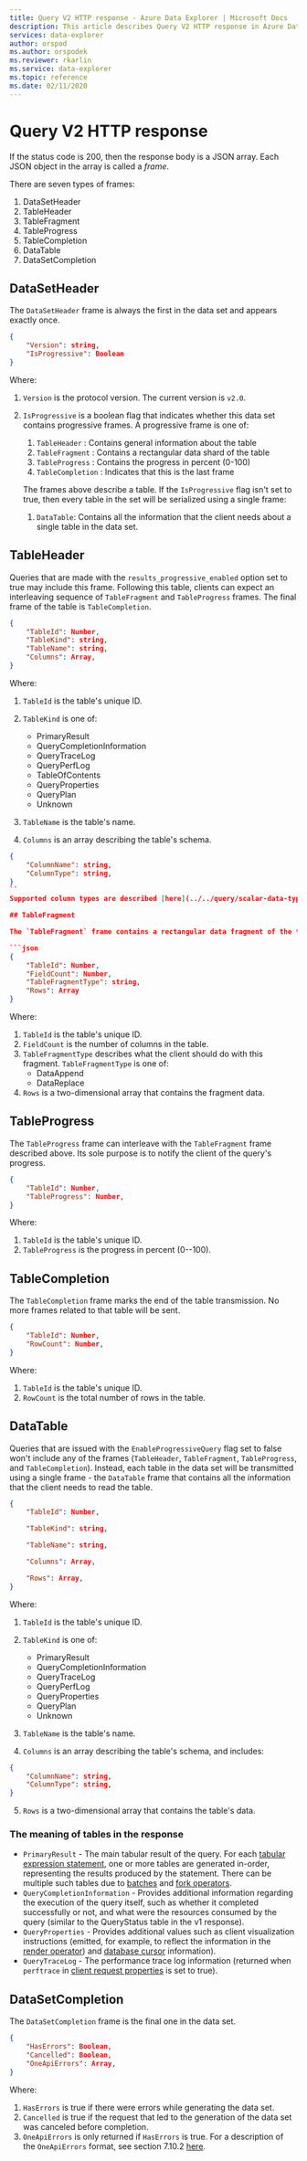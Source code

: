 ```yaml
---
title: Query V2 HTTP response - Azure Data Explorer | Microsoft Docs
description: This article describes Query V2 HTTP response in Azure Data Explorer.
services: data-explorer
author: orspod
ms.author: orspodek
ms.reviewer: rkarlin
ms.service: data-explorer
ms.topic: reference
ms.date: 02/11/2020
---
```

# Query V2 HTTP response

If the status code is 200, then the response body is a JSON array.
Each JSON object in the array is called a _frame_.

There are seven types of frames:

1. DataSetHeader
2. TableHeader
3. TableFragment
4. TableProgress
5. TableCompletion
6. DataTable
7. DataSetCompletion

## DataSetHeader 

The `DataSetHeader` frame is always the first in the data set and appears exactly once.

```json
{
    "Version": string,
    "IsProgressive": Boolean
}
```

Where:

1. `Version` is the protocol version. The current version is `v2.0`.
2. `IsProgressive` is a boolean flag that indicates whether this data set contains progressive frames. A progressive frame is one of:
    1. `TableHeader`     : Contains general information about the table
    2. `TableFragment`   : Contains a rectangular data shard of the table
    3. `TableProgress`   : Contains the progress in percent (0-100)
    4. `TableCompletion` : Indicates that this is the last frame
        
    The frames above describe a table.
    If the `IsProgressive` flag isn't set to true, then every table in the set will be serialized using a single frame:
      1. `DataTable`: Contains all the information that the client needs about a single table in the data set.


## TableHeader

Queries that are made with the `results_progressive_enabled` option set to true may include this frame. Following this table, clients can expect an interleaving sequence of `TableFragment` and `TableProgress` frames. The final frame of the table is `TableCompletion`.

```json
{
    "TableId": Number,
    "TableKind": string,
    "TableName": string,
    "Columns": Array,
}
```

Where:

1. `TableId` is the table's unique ID.
2. `TableKind` is one of:

      * PrimaryResult
      * QueryCompletionInformation
      * QueryTraceLog
      * QueryPerfLog
      * TableOfContents
      * QueryProperties
      * QueryPlan
      * Unknown
3. `TableName` is the table's name.
4. `Columns` is an array describing the table's schema.

```json
{
    "ColumnName": string,
    "ColumnType": string,
}
``
Supported column types are described [here](../../query/scalar-data-types/index.md).

## TableFragment

The `TableFragment` frame contains a rectangular data fragment of the table. In addition to the actual data, this frame contains a `TableFragmentType` property that tells the client what to do with the fragment: It can either be appended to existing fragments, or replace them.

```json
{
    "TableId": Number,
    "FieldCount": Number,
    "TableFragmentType": string,
    "Rows": Array
}
```

Where:

1. `TableId` is the table's unique ID.
2. `FieldCount` is the number of columns in the table.
3. `TableFragmentType` describes what the client should do with this fragment. 
    `TableFragmentType` is one of:
      * DataAppend
      * DataReplace
4. `Rows` is a two-dimensional array that contains the fragment data.

## TableProgress

The `TableProgress` frame can interleave with the `TableFragment` frame described above.
Its sole purpose is to notify the client of the query's progress.

```json
{
    "TableId": Number,
    "TableProgress": Number,
}
```

Where:

1. `TableId` is the table's unique ID.
2. `TableProgress` is the progress in percent (0--100).

## TableCompletion

The `TableCompletion` frame marks the end of the table transmission. No more frames related to that table will be sent.

```json
{
    "TableId": Number,
    "RowCount": Number,
}
```    

Where:

1. `TableId` is the table's unique ID.
2. `RowCount` is the total number of rows in the table.

## DataTable

Queries that are issued with the `EnableProgressiveQuery` flag set to false won't include any of the frames (`TableHeader`, `TableFragment`, `TableProgress`, and `TableCompletion`). Instead, each table in the data set will be transmitted using a single frame -  the `DataTable` frame that contains all the information that the client needs to read the table.

```json
{
    "TableId": Number,

    "TableKind": string,

    "TableName": string,

    "Columns": Array,

    "Rows": Array,
}
```    

Where:

1. `TableId` is the table's unique ID.
2. `TableKind` is one of:

      * PrimaryResult
      * QueryCompletionInformation
      * QueryTraceLog
      * QueryPerfLog
      * QueryProperties
      * QueryPlan
      * Unknown
3. `TableName` is the table's name.
4. `Columns` is an array describing the table's schema, and includes:

```json
{
    "ColumnName": string,
    "ColumnType": string,
}
```
5. `Rows` is a two-dimensional array that contains the table's data.

### The meaning of tables in the response

* `PrimaryResult` - The main tabular result of the query. For each [tabular expression statement](../../query/tabularexpressionstatements.md), one or more tables are generated in-order, representing the results produced by the statement. There can be multiple such tables due to [batches](../../query/batches.md) and [fork operators](../../query/forkoperator.md).
* `QueryCompletionInformation` - Provides additional information regarding the execution of the query itself, such as
 whether it completed successfully or not, and what were the resources consumed by the query (similar to the QueryStatus table 
 in the v1 response). 
* `QueryProperties` - Provides additional values such as client visualization instructions (emitted, for example, to reflect the
 information in the [render operator](../../query/renderoperator.md)) and [database cursor](../../management/databasecursor.md) information).
* `QueryTraceLog` - The performance trace log information (returned when `perftrace` in [client request properties](../netfx/request-properties.md) is set to true).

## DataSetCompletion

The `DataSetCompletion` frame is the final one in the data set.

```json
{
    "HasErrors": Boolean,
    "Cancelled": Boolean,
    "OneApiErrors": Array,
}
```

Where:

1. `HasErrors` is true if there were errors while generating the data set.
2. `Cancelled` is true if the request that led to the generation of the data set was canceled before completion. 
3. `OneApiErrors` is only returned if `HasErrors` is true. For a description of the `OneApiErrors` format, see section 7.10.2 [here](https://github.com/Microsoft/api-guidelines/blob/vNext/Guidelines.md).
